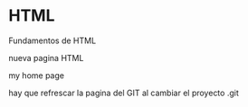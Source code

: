 # HTML
Fundamentos de HTML

nueva pagina HTML

my home page

hay que refrescar la pagina del GIT al cambiar el proyecto .git